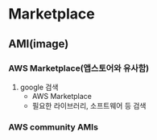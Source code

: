 # Marketplace

## AMI(image)

### AWS Marketplace(앱스토어와 유사함)
1. google 검색
    - AWS Marketplace
    - 필요한 라이브러리, 소프트웨어 등 검색
### AWS community AMIs
